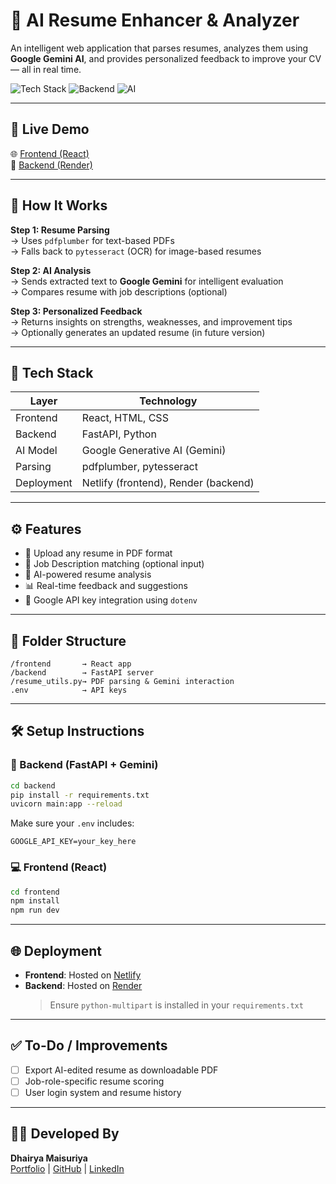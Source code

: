 # 💼 AI Resume Enhancer & Analyzer

An intelligent web application that parses resumes, analyzes them using **Google Gemini AI**, and provides personalized feedback to improve your CV — all in real time.

![Tech Stack](https://img.shields.io/badge/Frontend-React-blue) ![Backend](https://img.shields.io/badge/Backend-FastAPI-green) ![AI](https://img.shields.io/badge/AI-Google%20Gemini-orange)

---

## 🚀 Live Demo

🌐 [Frontend (React)](https://your-frontend.netlify.app)  
🔗 [Backend (Render)](https://cv-enhancer-ai-2.onrender.com)

---

## 📸 How It Works

**Step 1: Resume Parsing**  
→ Uses `pdfplumber` for text-based PDFs  
→ Falls back to `pytesseract` (OCR) for image-based resumes

**Step 2: AI Analysis**  
→ Sends extracted text to **Google Gemini** for intelligent evaluation  
→ Compares resume with job descriptions (optional)

**Step 3: Personalized Feedback**  
→ Returns insights on strengths, weaknesses, and improvement tips  
→ Optionally generates an updated resume (in future version)

---

## 🧠 Tech Stack

| Layer       | Technology                  |
|------------|------------------------------|
| Frontend   | React, HTML, CSS             |
| Backend    | FastAPI, Python              |
| AI Model   | Google Generative AI (Gemini)|
| Parsing    | pdfplumber, pytesseract      |
| Deployment | Netlify (frontend), Render (backend) |

---

## ⚙️ Features

- 🧾 Upload any resume in PDF format  
- 📄 Job Description matching (optional input)  
- 🤖 AI-powered resume analysis  
- 📊 Real-time feedback and suggestions  
- 🔐 Google API key integration using `dotenv`

---

## 📁 Folder Structure

```
/frontend       → React app
/backend        → FastAPI server
/resume_utils.py→ PDF parsing & Gemini interaction
.env            → API keys
```

---

## 🛠️ Setup Instructions

### 🔧 Backend (FastAPI + Gemini)
```bash
cd backend
pip install -r requirements.txt
uvicorn main:app --reload
```
Make sure your `.env` includes:
```
GOOGLE_API_KEY=your_key_here
```

### 💻 Frontend (React)
```bash
cd frontend
npm install
npm run dev
```

---

## 🌐 Deployment

- **Frontend**: Hosted on [Netlify](https://netlify.com)  
- **Backend**: Hosted on [Render](https://render.com)  
  > Ensure `python-multipart` is installed in your `requirements.txt`

---

## ✅ To-Do / Improvements

- [ ] Export AI-edited resume as downloadable PDF  
- [ ] Job-role-specific resume scoring  
- [ ] User login system and resume history

---

## 👨‍💻 Developed By

**Dhairya Maisuriya**  
[Portfolio](https://dhairya-portfolio-omega.vercel.app) | [GitHub](https://github.com/Dhairya2209) | [LinkedIn](https://www.linkedin.com/in/dhairya-maisuriya-5b7039245/)